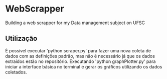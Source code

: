 # WebScrapper
Building a web scrapper for my Data management subject on UFSC

## Utilização
É possível executar 'python scraper.py' para fazer uma nova coleta de dados com as definições padrão, mas não é necessário já que os dados extraídos estão no repositório. Executando 'python graphPlotter.py' para iniciar a interface básica no terminal e gerar os gráficos utilizando os dados coletados.
